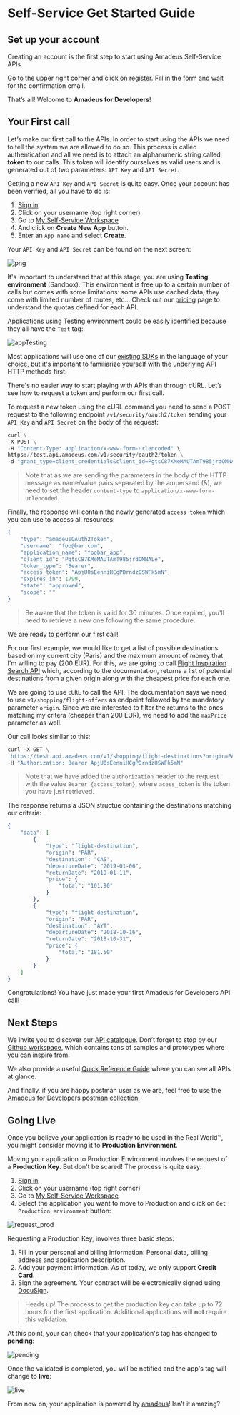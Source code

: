 # Self-Service Get Started Guide

## Set up your account

Creating an account is the first step to start using Amadeus Self-Service APIs.

Go to the upper right corner and click on [register](https://developers.amadeus.com/create-account). Fill in the form and wait for the confirmation email.

That’s all! Welcome to __Amadeus for Developers__!


## Your First call

Let’s make our first call to the APIs. In order to start using the APIs we need to tell the system we are allowed to do so. This process is called authentication and all we need is to attach an alphanumeric string called __token__ to our calls. This token will identify ourselves as valid users and is generated out of two parameters: `API Key` and `API Secret`.

Getting a new `API Key` and `API Secret` is quite easy. Once your account has been verified, all you have to do is:

1. [Sign in](https://developers.amadeus.com/login)
2. Click on your username (top right corner)
3. Go to [My Self-Service Workspace](https://developers.amadeus.com/my-apps)
4. And click on __Create New App__ button.
5. Enter an `App name` and select __Create__.

Your `API Key` and `API Secret` can be found on the next screen:

![png](../images/sandbox.png)

It's important to understand that at this stage, you are using __Testing environment__ (Sandbox). This environment is free up to a certain number of calls but comes with some limitations: some APIs use cached data, they come with limited number of routes, etc... Check out our [pricing](https://developers.amadeus.com/pricing) page to understand the quotas defined for each API.

Applications using Testing environment could be easily identified because they all have the `Test` tag:

![appTesting](../images/apptesting.png)

Most applications will use one of our [existing SDKs](https://github.com/amadeus4dev) in the language of your choice, but it's important to familiarize yourself with the underlying API HTTP methods first.

There's no easier way to start playing with APIs than through cURL. Let’s see how to request a token and perform our first call.

To request a new token using the cURL command you need to send a POST request to the following endpoint `/v1/security/oauth2/token` sending your `API Key` and `API Secret` on the body of the request:


```python
curl \
-X POST \
-H "Content-Type: application/x-www-form-urlencoded" \
https://test.api.amadeus.com/v1/security/oauth2/token \
-d "grant_type=client_credentials&client_id=PgtsC87KMeMAUTAmT985jrdOMNALe&client_secret=Qw12345erTy"
```

> Note that as we are sending the parameters in the body of the HTTP message as name/value pairs separated by the ampersand (&), we need to set the header
`content-type` to `application/x-www-form-urlencoded`.

Finally, the response will contain the newly generated `access token` which you can use to access all resources:


```elixir
{
    "type": "amadeusOAuth2Token",
    "username": "foo@bar.com",
    "application_name": "foobar_app",
    "client_id": "PgtsC87KMeMAUTAmT985jrdOMNALe",
    "token_type": "Bearer",
    "access_token": "ApjU0sEenniHCgPDrndzOSWFk5mN",
    "expires_in": 1799,
    "state": "approved",
    "scope": ""
}
```
> Be aware that the token is valid for 30 minutes. Once expired, you'll need to retrieve a new one following the same procedure.

We are ready to perform our first call! 

For our first example, we would like to get a list of possible destinations based on my current city (Paris) and the maximum amount of money that I'm willing to pay (200 EUR). For this, we are going to call [Flight Inspiration Search API](https://developers.amadeus.com/self-service/category/203/api-doc/3/api-docs-and-example/10001) which, according to the documentation, returns a list of potential destinations from a given origin along with the cheapest price for each one.

We are going to use `cURL` to call the API. The documentation says we need to use `v1/shopping/flight-offers` as endpoint followed by the mandatory parameter `origin`. Since we are interested to filter the returns to the ones matching my critera (cheaper than 200 EUR), we need to add the `maxPrice` parameter as well.

Our call looks similar to this:

```python
curl -X GET \
'https://test.api.amadeus.com/v1/shopping/flight-destinations?origin=PAR&maxPrice=200'\
-H "Authorization: Bearer ApjU0sEenniHCgPDrndzOSWFk5mN"
```

> Note that we have added the `authorization` header to the request with the value `Bearer {access_token}`, where `acess_token` is the token you have just retrieved.

The response returns a JSON structue containing the destinations matching our criteria:

```elixir
{
    "data": [
        {
            "type": "flight-destination",
            "origin": "PAR",
            "destination": "CAS",
            "departureDate": "2019-01-06",
            "returnDate": "2019-01-11",
            "price": {
                "total": "161.90"
            }
        },
        {
            "type": "flight-destination",
            "origin": "PAR",
            "destination": "AYT",
            "departureDate": "2018-10-16",
            "returnDate": "2018-10-31",
            "price": {
                "total": "181.50"
            }
        }
    ]
}
```

Congratulations! You have just made your first Amadeus for Developers API call!

## Next Steps

We invite you to discover our [API catalogue](https://developers.amadeus.com/self-service). Don’t forget to stop by our [Github workspace](https://github.com/amadeus4dev/), which contains tons of samples and prototypes where you can inspire from.

We also provide a useful [Quick Reference Guide](https://developers.amadeus.com/self-service/cheat_sheet.pdf) where you can see all APIs at glance.

And finally, if you are happy postman user as we are, feel free to use the [Amadeus for Developers postman collection](https://documenter.getpostman.com/view/2672636/RWEcPfuJ).

## Going Live

Once you believe your application is ready to be used in the Real World™, you might consider moving it to __Production Environment__.

Moving your application to Production Environment involves the request of a __Production Key__. But don't be scared! The process is quite easy:

1. [Sign in](https://developers.amadeus.com/login)
2. Click on your username (top right corner)
3. Go to [My Self-Service Workspace](https://developers.amadeus.com/my-apps)
4. Select the application you want to move to Production and click on `Get Production environment` button:

![request_prod](../images/request_production_key.png)

Requesting a Production Key, involves three basic steps:

1. Fill in your personal and billing information: Personal data, billing address and application description.
2. Add your payment information. As of today, we only support __Credit Card__.
3. Sign the agreement. Your contract will be electronically signed using [DocuSign](https://www.docusign.com/).

> Heads up! The process to get the production key can take up to 72 hours for the first application. Additional applications will __not__ require this validation.

At this point, your can check that your application's tag has changed to __pending__:

![pending](../images/app_pending.png)

Once the validated is completed, you will be notified and the app's tag will change to __live__:

![live](../images/app_live.png)

From now on, your application is powered by [amadeus](http://amadeus.com)! Isn't it amazing?
